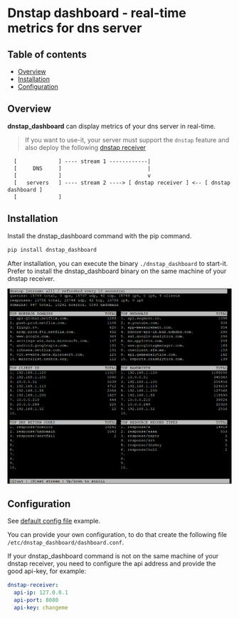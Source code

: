 # Dnstap dashboard - real-time metrics for dns server

## Table of contents
* [Overview](#overview)
* [Installation](#installation)
* [Configuration](#configuration)

## Overview

**dnstap_dashboard** can display metrics of your dns server in real-time.

> If you want to use-it, your server must support the ``dnstap`` feature and also deploy the following [dnstap receiver](https://github.com/dmachard/dnstap-receiver)
                       
      [             ] ---- stream 1 ------------|
      [     DNS     ]                           |
      [             ]                           v
      [   servers   ] ---- stream 2 ----> [ dnstap receiver ] <-- [ dnstap dashboard ]
      [             ]                         

## Installation

Install the dnstap_dashboard command with the pip command.

```python
pip install dnstap_dashboard
```

After installation, you can execute the binary `./dnstap_dashboard` to start-it.
Prefer to install the dnstap_dashboard binary on the same machine of your dnstap receiver.

![dnstap_dashboard](/screenshot.png)

## Configuration

See [default config file](/dnstap_dashboard/dashboard.conf) example.

You can provide your own configuration, to do that create the following file `/etc/dnstap_dashboard/dashboard.conf`.

If your dnstap_dashboard command is not on the same machine of your dnstap receiver, you need to configure the api address and provide the good api-key, for example:

```yaml
dnstap-receiver:
  api-ip: 127.0.0.1
  api-port: 8080
  api-key: changeme
```